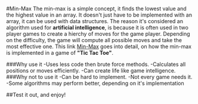 #Min-Max
The min-max is a simple concept, it finds the lowest value and the highest value in an array. It doesn't just have to be implemented
with an array, it can be used with data structures. The reason it's considered an algorithm used for  __artificial intelligence__,
is because it is often used in two player games to create a hierchy of moves for the game player. Depending on the difficulty, the 
game will compute all possible moves and take the most effective one. This link [Min-Max](http://www.neverstopbuilding.com/minimax)
goes into detail, on how the min-max is implemented in a game of __"Tic Tac Toe"__.

###Why use it
    -Uses less code then brute force methods.
    -Calculates all positions or moves efficiently.
    -Can create life like game intelligence.
###Why not to use it
    -Can be hard to implement.
    -Not every game needs it.
    -Some algorithms may perform better, depending on it's implementation

##Test it out, and enjoy!
